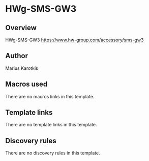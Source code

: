 # HWg-SMS-GW3

## Overview

HWg-SMS-GW3 https://www.hw-group.com/accessory/sms-gw3

## Author

Marius Karotkis

## Macros used

There are no macros links in this template.

## Template links

There are no template links in this template.

## Discovery rules

There are no discovery rules in this template.
